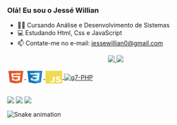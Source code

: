 ### Olá! Eu sou o Jessé Willian

- 👨‍🎓 Cursando Análise e Desenvolvimento de Sistemas
- 💻 Estudando Html, Css e JavaScript
- 📫 Contate-me no e-mail: jessewillian0@gmail.com

<div align="center">
  <a href="https://https://github.com/jesset27">
  <img height="160em" src="https://github-readme-stats.vercel.app/api?username=jesset27&show_icons=true&theme=dark&include_all_commits=true&count_private=true"/>
  <img height="160em" src="https://github-readme-stats.vercel.app/api/top-langs/?username=jesset27&layout=compact&langs_count=7&theme=dark"/>
</div>
  
 <div style="display: inline_block"><br>
  <img align="center" alt="g7-HTML" height="30" width="40" src="https://raw.githubusercontent.com/devicons/devicon/master/icons/html5/html5-original.svg">
  <img align="center" alt="g7-CSS" height="30" width="40" src="https://raw.githubusercontent.com/devicons/devicon/master/icons/css3/css3-original.svg">
   <img align="center" alt="g7-Js" height="30" width="40" src="https://raw.githubusercontent.com/devicons/devicon/master/icons/javascript/javascript-plain.svg">
  <img align="center" alt="g7-PHP" height="30" width="40" src="https://icons8.com.br/icon/anECpXcEIboQ/logo-php">
</div>
  
 ##
  
 <div>
  <a href="https://www.instagram.com/jesse_willian2/" target="_blank"><img src="https://img.shields.io/badge/-Instagram-%23E4405F?style=for-the-badge&logo=instagram&logoColor=white" target="_blank"></a>
  <a href = "mailto:jessewillian0@gmail.com"><img src="https://img.shields.io/badge/-Gmail-%23333?style=for-the-badge&logo=gmail&logoColor=white" target="_blank"></a>
  <a href="https://www.linkedin.com/in/jess%C3%A9-willian-10b960136/" target="_blank"><img src="https://img.shields.io/badge/-LinkedIn-%230077B5?style=for-the-badge&logo=linkedin&logoColor=white" target="_blank"></a> 

   ![Snake animation](https://github.com/jesset27/jesset27/blob/output/github-contribution-grid-snake.svg)
   
</div>
